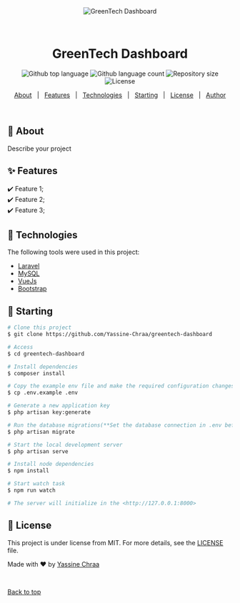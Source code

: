 <div align="center" id="top"> 
  <img src="./.github/app.gif" alt="GreenTech Dashboard" />

  &#xa0;

  <!-- <a href="https://greentechdashboard.netlify.app">Demo</a> -->
</div>

<h1 align="center">GreenTech Dashboard</h1>

<p align="center">
  <img alt="Github top language" src="https://img.shields.io/github/languages/top/Yassine-Chraa/greentech-dashboard?color=56BEB8">

  <img alt="Github language count" src="https://img.shields.io/github/languages/count/Yassine-Chraa/greentech-dashboard?color=56BEB8">

  <img alt="Repository size" src="https://img.shields.io/github/repo-size/Yassine-Chraa/greentech-dashboard?color=56BEB8">

  <img alt="License" src="https://img.shields.io/github/license/Yassine-Chraa/greentech-dashboard?color=56BEB8">

  <!-- <img alt="Github issues" src="https://img.shields.io/github/issues/Yassine-Chraa/greentech-dashboard?color=56BEB8" /> -->

  <!-- <img alt="Github forks" src="https://img.shields.io/github/forks/Yassine-Chraa/greentech-dashboard?color=56BEB8" /> -->

  <!-- <img alt="Github stars" src="https://img.shields.io/github/stars/Yassine-Chraa/greentech-dashboard?color=56BEB8" /> -->
</p>

<!-- Status -->

<!-- <h4 align="center"> 
	🚧  GreenTech Dashboard 🚀 Under construction...  🚧
</h4> 

<hr> -->

<p align="center">
  <a href="#dart-about">About</a> &#xa0; | &#xa0; 
  <a href="#sparkles-features">Features</a> &#xa0; | &#xa0;
  <a href="#rocket-technologies">Technologies</a> &#xa0; | &#xa0;
  <a href="#checkered_flag-starting">Starting</a> &#xa0; | &#xa0;
  <a href="#memo-license">License</a> &#xa0; | &#xa0;
  <a href="https://github.com/Yassine-Chraa" target="_blank">Author</a>
</p>

<br>

## :dart: About ##

Describe your project

## :sparkles: Features ##

:heavy_check_mark: Feature 1;\
:heavy_check_mark: Feature 2;\
:heavy_check_mark: Feature 3;

## :rocket: Technologies ##

The following tools were used in this project:

- [Laravel](https://laravel.com/)
- [MySQL](https://www.mysql.com/)
- [VueJs](https://vuejs.org/)
- [Bootstrap](https://getbootstrap.com/)


## :checkered_flag: Starting ##

```bash
# Clone this project
$ git clone https://github.com/Yassine-Chraa/greentech-dashboard

# Access
$ cd greentech-dashboard

# Install dependencies
$ composer install 

# Copy the example env file and make the required configuration changes in the .env file
$ cp .env.example .env

# Generate a new application key
$ php artisan key:generate

# Run the database migrations(**Set the database connection in .env before migrating**)
$ php artisan migrate

# Start the local development server
$ php artisan serve

# Install node dependencies
$ npm install

# Start watch task
$ npm run watch

# The server will initialize in the <http://127.0.0.1:8000>
```

## :memo: License ##

This project is under license from MIT. For more details, see the [LICENSE](LICENSE.md) file.


Made with :heart: by <a href="https://github.com/Yassine-Chraa" target="_blank">Yassine Chraa</a>

&#xa0;

<a href="#top">Back to top</a>
